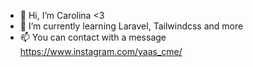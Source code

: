 - 👋 Hi, I’m Carolina <3
- 🌱 I’m currently learning Laravel, Tailwindcss and more
- 📫 You can contact with a message https://www.instagram.com/yaas_cme/

<!---
carolinaegithub/carolinaegithub is a ✨ special ✨ repository because its `README.md` (this file) appears on your GitHub profile.
You can click the Preview link to take a look at your changes.
--->

